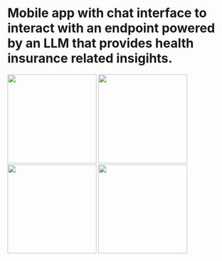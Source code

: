 # Mobile app with chat interface to interact with an endpoint powered by an LLM that provides health insurance related insigihts. 

<img src="https://github.com/user-attachments/assets/3a1701b7-1d4f-4fa3-a214-0f78d1b2f13b" width="200">
<img src="https://github.com/user-attachments/assets/7c1d958b-9490-4075-918e-0f074d2f992c" width="200">

<img src="https://github.com/user-attachments/assets/78cfcfa1-1f20-4496-803c-1c5b999a18ac" width="200">
<img src="https://github.com/user-attachments/assets/95ab31f6-bc32-42d7-a130-4190bbf0cd70" width="200">

